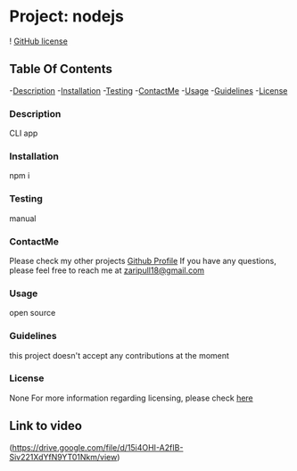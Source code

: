 # Project: nodejs
    
! [GitHub license](https://img.shields.io/badge/license-None-purple.svg)

## Table Of Contents
-[Description](#description)
-[Installation](#Installation)
-[Testing](#Testing)
-[ContactMe](#ContactMe)
-[Usage](#Usage)
-[Guidelines](#Guidelines)
-[License](#License)
    
### Description
CLI app

### Installation
npm i

### Testing
manual

### ContactMe
Please check my other projects
[Github Profile](https://github.com/riaaah3)
If you have any questions, 
please feel free to reach me at zaripull18@gmail.com

### Usage
open source

### Guidelines
this project doesn't accept any contributions at the moment

### License
None
For more information regarding licensing, 
please check [here](https://choosealicense.com/licenses/)

## Link to video
(https://drive.google.com/file/d/15i4OHI-A2fIB-Siv221XdYfN9YT01Nkm/view)
    